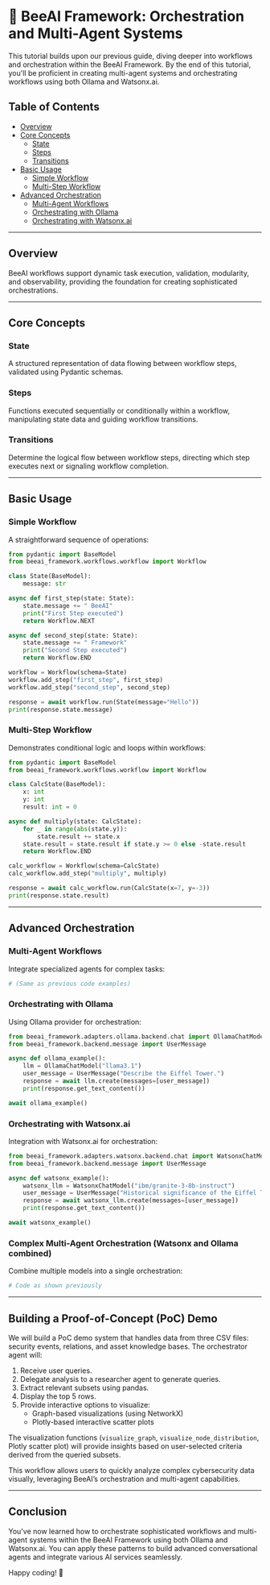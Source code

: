 # 🐝 BeeAI Framework: Orchestration and Multi-Agent Systems

This tutorial builds upon our previous guide, diving deeper into workflows and orchestration within the BeeAI Framework. By the end of this tutorial, you'll be proficient in creating multi-agent systems and orchestrating workflows using both Ollama and Watsonx.ai.

## Table of Contents
- [Overview](#overview)
- [Core Concepts](#core-concepts)
  - [State](#state)
  - [Steps](#steps)
  - [Transitions](#transitions)
- [Basic Usage](#basic-usage)
  - [Simple Workflow](#simple-workflow)
  - [Multi-Step Workflow](#multi-step-workflow)
- [Advanced Orchestration](#advanced-orchestration)
  - [Multi-Agent Workflows](#multi-agent-workflows)
  - [Orchestrating with Ollama](#orchestrating-with-ollama)
  - [Orchestrating with Watsonx.ai](#orchestrating-with-watsonxai)

---

## Overview

BeeAI workflows support dynamic task execution, validation, modularity, and observability, providing the foundation for creating sophisticated orchestrations.

---

## Core Concepts

### State
A structured representation of data flowing between workflow steps, validated using Pydantic schemas.

### Steps
Functions executed sequentially or conditionally within a workflow, manipulating state data and guiding workflow transitions.

### Transitions
Determine the logical flow between workflow steps, directing which step executes next or signaling workflow completion.

---

## Basic Usage

### Simple Workflow
A straightforward sequence of operations:
```python
from pydantic import BaseModel
from beeai_framework.workflows.workflow import Workflow

class State(BaseModel):
    message: str

async def first_step(state: State):
    state.message += " BeeAI"
    print("First Step executed")
    return Workflow.NEXT

async def second_step(state: State):
    state.message += " Framework"
    print("Second Step executed")
    return Workflow.END

workflow = Workflow(schema=State)
workflow.add_step("first_step", first_step)
workflow.add_step("second_step", second_step)

response = await workflow.run(State(message="Hello"))
print(response.state.message)
```

### Multi-Step Workflow
Demonstrates conditional logic and loops within workflows:
```python
from pydantic import BaseModel
from beeai_framework.workflows.workflow import Workflow

class CalcState(BaseModel):
    x: int
    y: int
    result: int = 0

async def multiply(state: CalcState):
    for _ in range(abs(state.y)):
        state.result += state.x
    state.result = state.result if state.y >= 0 else -state.result
    return Workflow.END

calc_workflow = Workflow(schema=CalcState)
calc_workflow.add_step("multiply", multiply)

response = await calc_workflow.run(CalcState(x=7, y=-3))
print(response.state.result)
```

---

## Advanced Orchestration

### Multi-Agent Workflows
Integrate specialized agents for complex tasks:

```python
# (Same as previous code examples)
```

### Orchestrating with Ollama
Using Ollama provider for orchestration:

```python
from beeai_framework.adapters.ollama.backend.chat import OllamaChatModel
from beeai_framework.backend.message import UserMessage

async def ollama_example():
    llm = OllamaChatModel("llama3.1")
    user_message = UserMessage("Describe the Eiffel Tower.")
    response = await llm.create(messages=[user_message])
    print(response.get_text_content())

await ollama_example()
```

### Orchestrating with Watsonx.ai
Integration with Watsonx.ai for orchestration:

```python
from beeai_framework.adapters.watsonx.backend.chat import WatsonxChatModel
from beeai_framework.backend.message import UserMessage

async def watsonx_example():
    watsonx_llm = WatsonxChatModel("ibm/granite-3-8b-instruct")
    user_message = UserMessage("Historical significance of the Eiffel Tower?")
    response = await watsonx_llm.create(messages=[user_message])
    print(response.get_text_content())

await watsonx_example()
```

### Complex Multi-Agent Orchestration (Watsonx and Ollama combined)
Combine multiple models into a single orchestration:

```python
# Code as shown previously
```

---

## Building a Proof-of-Concept (PoC) Demo

We will build a PoC demo system that handles data from three CSV files: security events, relations, and asset knowledge bases. The orchestrator agent will:

1. Receive user queries.
2. Delegate analysis to a researcher agent to generate queries.
3. Extract relevant subsets using pandas.
4. Display the top 5 rows.
5. Provide interactive options to visualize:
   - Graph-based visualizations (using NetworkX)
   - Plotly-based interactive scatter plots

The visualization functions (`visualize_graph`, `visualize_node_distribution`, Plotly scatter plot) will provide insights based on user-selected criteria derived from the queried subsets.

This workflow allows users to quickly analyze complex cybersecurity data visually, leveraging BeeAI’s orchestration and multi-agent capabilities.

---

## Conclusion

You've now learned how to orchestrate sophisticated workflows and multi-agent systems within the BeeAI Framework using both Ollama and Watsonx.ai. You can apply these patterns to build advanced conversational agents and integrate various AI services seamlessly.

Happy coding! 🐝


